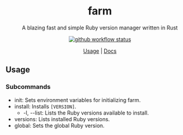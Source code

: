 <div align="center">

# farm

A blazing fast and simple Ruby version manager written in Rust

[![github workflow status](https://img.shields.io/github/workflow/status/TaKO8Ki/farm/CI/main)](https://github.com/TaKO8Ki/farm/actions)

[Usage](##Usage) | [Docs](#)

</div>

## Usage

### Subcommands

- init: Sets environment variables for initializing farm.
- install: Installs `[VERSION]`.
    - -l, --list: Lists the Ruby versions available to install.
- versions: Lists installed Ruby versions.
- global: Sets the global Ruby version.
